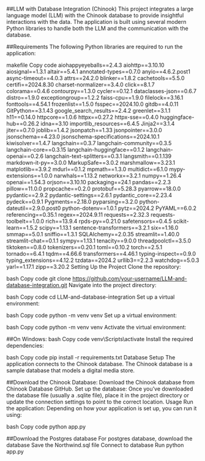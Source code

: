 ##LLM with Database Integration (Chinook)
This project integrates a large language model (LLM) with the Chinook database to provide insightful interactions with the data.
The application is built using several modern Python libraries to handle both the LLM and the communication with the database.

##Requirements
The following Python libraries are required to run the application:

makefile
Copy code
aiohappyeyeballs==2.4.3
aiohttp==3.10.10
aiosignal==1.3.1
altair==5.4.1
annotated-types==0.7.0
anyio==4.6.2.post1
async-timeout==4.0.3
attrs==24.2.0
blinker==1.8.2
cachetools==5.5.0
certifi==2024.8.30
charset-normalizer==3.4.0
click==8.1.7
colorama==0.4.6
contourpy==1.3.0
cycler==0.12.1
dataclasses-json==0.6.7
distro==1.9.0
exceptiongroup==1.2.2
faiss-cpu==1.9.0
filelock==3.16.1
fonttools==4.54.1
frozenlist==1.5.0
fsspec==2024.10.0
gitdb==4.0.11
GitPython==3.1.43
google_search_results==2.4.2
greenlet==3.1.1
h11==0.14.0
httpcore==1.0.6
httpx==0.27.2
httpx-sse==0.4.0
huggingface-hub==0.26.2
idna==3.10
importlib_resources==6.4.5
Jinja2==3.1.4
jiter==0.7.0
joblib==1.4.2
jsonpatch==1.33
jsonpointer==3.0.0
jsonschema==4.23.0
jsonschema-specifications==2024.10.1
kiwisolver==1.4.7
langchain==0.3.7
langchain-community==0.3.5
langchain-core==0.3.15
langchain-huggingface==0.1.2
langchain-openai==0.2.6
langchain-text-splitters==0.3.1
langsmith==0.1.139
markdown-it-py==3.0.0
MarkupSafe==3.0.2
marshmallow==3.23.1
matplotlib==3.9.2
mdurl==0.1.2
mpmath==1.3.0
multidict==6.1.0
mypy-extensions==1.0.0
narwhals==1.13.2
networkx==3.2.1
numpy==1.26.4
openai==1.54.3
orjson==3.10.10
packaging==24.1
pandas==2.2.3
pillow==11.0.0
propcache==0.2.0
protobuf==5.28.3
pyarrow==18.0.0
pydantic==2.9.2
pydantic-settings==2.6.1
pydantic_core==2.23.4
pydeck==0.9.1
Pygments==2.18.0
pyparsing==3.2.0
python-dateutil==2.9.0.post0
python-dotenv==1.0.1
pytz==2024.2
PyYAML==6.0.2
referencing==0.35.1
regex==2024.9.11
requests==2.32.3
requests-toolbelt==1.0.0
rich==13.9.4
rpds-py==0.21.0
safetensors==0.4.5
scikit-learn==1.5.2
scipy==1.13.1
sentence-transformers==3.2.1
six==1.16.0
smmap==5.0.1
sniffio==1.3.1
SQLAlchemy==2.0.35
streamlit==1.40.0
streamlit-chat==0.1.1
sympy==1.13.1
tenacity==9.0.0
threadpoolctl==3.5.0
tiktoken==0.8.0
tokenizers==0.20.1
toml==0.10.2
torch==2.5.1
tornado==6.4.1
tqdm==4.66.6
transformers==4.46.1
typing-inspect==0.9.0
typing_extensions==4.12.2
tzdata==2024.2
urllib3==2.2.3
watchdog==5.0.3
yarl==1.17.1
zipp==3.20.2
Setting Up the Project
Clone the repository:

bash
Copy code
git clone https://github.com/your-username/LLM-and-database-integration.git
Navigate into the project directory:

bash
Copy code
cd LLM-and-database-integration
Set up a virtual environment:

bash
Copy code
python -m venv venv
Set up a virtual environment:

bash
Copy code
python -m venv venv
Activate the virtual environment:

##On Windows:
bash
Copy code
venv\Scripts\activate
Install the required dependencies:

bash
Copy code
pip install -r requirements.txt
Database Setup
The application connects to the Chinook database. The Chinook database is a sample database that models a digital media store.

##Download the Chinook Database:
Download the Chinook database from Chinook Database GitHub.
Set up the database:
Once you’ve downloaded the database file (usually a .sqlite file), place it in the project directory or update the connection settings to point to the correct location.
Usage
Run the application: Depending on how your application is set up, you can run it using:

bash
Copy code
python app.py

##Download the Postgres database
For postgres database, download the database
Save the Northwind.sql file
Connect to database
Run python app.py
